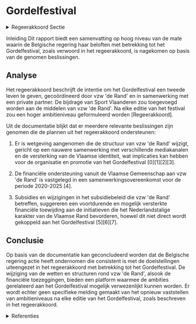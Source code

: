 # Gordelfestival

<details>
        <summary>Regeerakkoord Sectie </summary>
        <p>6.3.8 Gordelfestival Het Gordelfestival kreeg een tweede leven. Vzw ‘de Rand’ coördineert de organisatie van het Gordelfestival in samenwerking met een privé-partner om zo even feestelijk en sportief als zelfbewust en complexloos het groene en Vlaamse karakter van de Rand in de verf te zetten. De financiële bijdrage van Sport Vlaanderen wordt toegevoegd aan de middelen van vzw ‘de Rand’. We formuleren na elke editie een nieuw ambitieniveau voor het volgende Gordelfestival, op gebied van deelnemers, deelnemende randge-meenten en deelnemende faciliteitengemeenten. </p>
        </details> 

Inleiding
Dit rapport biedt een samenvatting op hoog niveau van de mate waarin de Belgische regering haar beloften met betrekking tot het Gordelfestival, zoals verwoord in het regeerakkoord, is nagekomen op basis van de genomen beslissingen.

## Analyse
Het regeerakkoord beschrijft de intentie om het Gordelfestival een tweede leven te geven, gecoördineerd door vzw 'de Rand' en in samenwerking met een private partner. De bijdrage van Sport Vlaanderen zou toegevoegd worden aan de middelen van vzw 'de Rand'. Na elke editie van het festival zou een hoger ambitieniveau geformuleerd worden [Regeerakkoord].

Uit de documentatie blijkt dat er meerdere relevante beslissingen zijn genomen die de plannen uit het regeerakkoord ondersteunen:

1. Er is wetgeving aangenomen die de structuur van vzw 'de Rand' wijzigt, gericht op een nauwere samenwerking met verschillende mediakanalen en de versterking van de Vlaamse identiteit, wat implicaties kan hebben voor de organisatie en promotie van het Gordelfestival \[0\]\[1\]\[2\]\[3\].
   
2. De financiële ondersteuning vanuit de Vlaamse Gemeenschap aan vzw 'de Rand' is vastgelegd in een samenwerkingsovereenkomst voor de periode 2020-2025 \[4\].

3. Subsidies en wijzigingen in het subsidiebeleid die vzw 'de Rand' betreffen, suggereren een voortdurende en mogelijk versterkte financiële toewijding aan de initiatieven die het Nederlandstalige karakter van de Vlaamse Rand bevorderen, hoewel dit niet direct wordt gekoppeld aan het Gordelfestival \[5\]\[6\]\[7\].

## Conclusie
Op basis van de documentatie kan geconcludeerd worden dat de Belgische regering actie heeft ondernomen die consistent is met de doelstellingen uiteengezet in het regeerakkoord met betrekking tot het Gordelfestival. De wijziging van de wetten en structuren rond vzw 'de Rand', alsook de financiële toezeggingen, bieden een platform waarmee de ambities gerelateerd aan het Gordelfestival mogelijk verwezenlijkt kunnen worden. Er wordt echter geen specifieke melding gemaakt van het opnieuw vaststellen van ambitieniveaus na elke editie van het Gordelfestival, zoals beschreven in het regeerakkoord.

<details>
        <summary> Referenties</summary>
        **[\[0\]](https://beslissingenvlaamseregering.vlaanderen.be/?search=vzw%20de%20Rand%3A%20wijziging%20omvormingsdecreet&dateOption=select&startDate=2020-06-26T08%3A00%3A00Z&endDate=2020-06-26T08%3A00%3A00Z)** : **(2020-06-26)** vzw de Rand: wijziging omvormingsdecreet 

**[\[1\]](https://beslissingenvlaamseregering.vlaanderen.be/?search=vzw%20de%20Rand%3A%20wijziging%20omvormingsdecreet&dateOption=select&startDate=2020-09-04T08%3A00%3A00Z&endDate=2020-09-04T08%3A00%3A00Z)** : **(2020-09-04)** vzw de Rand: wijziging omvormingsdecreet 

**[\[2\]](https://beslissingenvlaamseregering.vlaanderen.be/?search=Omvorming%20vzw%20de%20Rand&dateOption=select&startDate=2020-10-30T09%3A00%3A00Z&endDate=2020-10-30T09%3A00%3A00Z)** : **(2020-10-30)** Omvorming vzw de Rand 

**[\[3\]](https://beslissingenvlaamseregering.vlaanderen.be/?search=Wijzigingsdecreet%20omvorming%20vzw%20de%20Rand%20tot%20een%20privaatrechtelijk%20vormgegeven%20extern%20verzelfstandigd%20agentschap&dateOption=select&startDate=2021-02-26T09%3A00%3A00Z&endDate=2021-02-26T09%3A00%3A00Z)** : **(2021-02-26)** Wijzigingsdecreet omvorming vzw de Rand tot een privaatrechtelijk vormgegeven extern verzelfstandigd agentschap 

**[\[4\]](https://beslissingenvlaamseregering.vlaanderen.be/?search=Samenwerkingsovereenkomst%202020-2025%20tussen%20Vlaamse%20Gemeenschap%2C%20provincie%20Vlaams-Brabant%20en%20vzw%20%E2%80%98de%20Rand%E2%80%99&dateOption=select&startDate=2020-07-10T08%3A00%3A00Z&endDate=2020-07-10T08%3A00%3A00Z)** : **(2020-07-10)** Samenwerkingsovereenkomst 2020-2025 tussen Vlaamse Gemeenschap, provincie Vlaams-Brabant en vzw ‘de Rand’ 

**[\[5\]](https://beslissingenvlaamseregering.vlaanderen.be/?search=Subsidie%20lokale%20besturen%2C%20vzw%20De%20Rand%20en%20Vlaamse%20Gemeenschapscommissie%20project%20%E2%80%98Plan%20Samenleven%E2%80%99%3A%20wijzigingsbesluit&dateOption=select&startDate=2022-12-23T09%3A00%3A00Z&endDate=2022-12-23T09%3A00%3A00Z)** : **(2022-12-23)** Subsidie lokale besturen, vzw De Rand en Vlaamse Gemeenschapscommissie project ‘Plan Samenleven’: wijzigingsbesluit 

**[\[6\]](https://beslissingenvlaamseregering.vlaanderen.be/?search=Subsidies%20Vlaamse%20lokale%20besturen%2C%20vzw%20de%20Rand%20en%20de%20Vlaamse%20Gemeenschapscommissie%20voor%20project%20%27Ondersteuning%20van%20lokale%20besturen%20in%20het%20kader%20van%20%20samenleven%20in%20diversiteit%3A%20Plan%20Samenleven%27&dateOption=select&startDate=2023-09-22T08%3A00%3A00Z&endDate=2023-09-22T08%3A00%3A00Z)** : **(2023-09-22)** Subsidies Vlaamse lokale besturen, vzw de Rand en de Vlaamse Gemeenschapscommissie voor project 'Ondersteuning van lokale besturen in het kader van  samenleven in diversiteit: Plan Samenleven' 

**[\[7\]](https://beslissingenvlaamseregering.vlaanderen.be/?search=Subsidies%20Vlaamse%20lokale%20besturen%2C%20vzw%20de%20Rand%20en%20Vlaamse%20Gemeenschapscommissie%20voor%20Plan%20Samenleven&dateOption=select&startDate=2022-09-23T08%3A00%3A00Z&endDate=2022-09-23T08%3A00%3A00Z)** : **(2022-09-23)** Subsidies Vlaamse lokale besturen, vzw de Rand en Vlaamse Gemeenschapscommissie voor Plan Samenleven 
        </details> 

